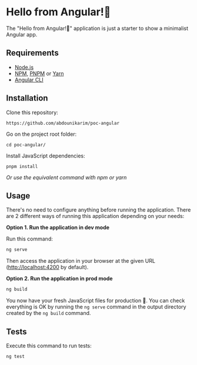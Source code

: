 Hello from Angular!👋
========================

The "Hello from Angular!👋" application is just a starter to show a minimalist Angular app.

Requirements
------------

* [Node.js][1]
* [NPM][1], [PNPM][2] or [Yarn][3]
* [Angular CLI][4]

Installation
------------

Clone this repository:

```console
https://github.com/abdounikarim/poc-angular
```

Go on the project root folder:

```console
cd poc-angular/
```

Install JavaScript dependencies:

```console
pnpm install
```

_Or use the equivalent command with npm or yarn_

Usage
-----

There's no need to configure anything before running the application. There are
2 different ways of running this application depending on your needs:

**Option 1. Run the application in dev mode**

Run this command:

```bash
ng serve
```

Then access the application in your browser at the given URL (<http://localhost:4200> by default).

**Option 2. Run the application in prod mode**

```bash
ng build
```
You now have your fresh JavaScript files for production 🚀.
You can check everything is OK by running the `ng serve` command in the output directory created by the `ng build` command.

Tests
-----

Execute this command to run tests:

```bash
ng test
```

[1]: https://nodejs.org/en/download/package-manager
[2]: https://pnpm.io/installation
[3]: https://yarnpkg.com/getting-started/install
[4]: https://angular.dev/installation
